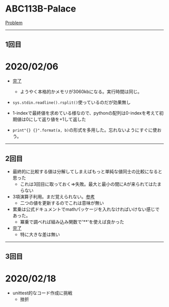 # ABC113B-Palace

[Problem](https://atcoder.jp/contests/abc113/tasks/abc113_b)

---
## 1回目

# 2020/02/06
* [完了](https://atcoder.jp/contests/abc113/submissions/9926085)
    * ようやく本格的かメモリが3060kbになる。実行時間は同じ。

* `sys.stdin.readline().rsplit()`使っているのだが効果無し
* 1-indexで最終値を求めている様なので、pythonの配列は0-indexを考えて初期値は0にして返り値を+1して返した
* `print"{} {}".format(a, b)`の形式を多用した。忘れないようにすぐに使おう。
---
## 2回目
* 最終的に比較する値は分解してしまえばもっと単純な値同士の比較になると思った
    * これは3回目に取っておく=>失敗。最大と最小の間にAが来られてはたまらない
* 3項演算子利用。まだ覚えられない。[参考](https://qiita.com/howmuch515/items/bf6d21f603d9736fb4a5)
    * 二つの値を更新するのでこれは意味が無い
* 累乗は公式ドキュメントでmathパッケージを入れなければいけない感じであった。
    * 冪乗で調べれば組み込み関数で'**'を使えば良かった
* [完了](https://atcoder.jp/contests/abc113/submissions/10088701)
    * 特に大きな差は無い
---
## 3回目
# 2020/02/18
* unittest的なコード作成に挑戦
    * 挫折
